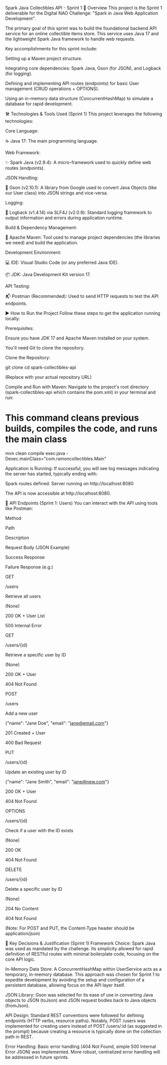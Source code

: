 Spark Java Collectibles API - Sprint 1
📌 Overview
This project is the Sprint 1 deliverable for the Digital NAO Challenge: "Spark in Java Web Application Development".

The primary goal of this sprint was to build the foundational backend API service for an online collectible items store. This service uses Java 17 and the lightweight Spark Java framework to handle web requests.

Key accomplishments for this sprint include:

Setting up a Maven project structure.

Integrating core dependencies: Spark Java, Gson (for JSON), and Logback (for logging).

Defining and implementing API routes (endpoints) for basic User management (CRUD operations + OPTIONS).

Using an in-memory data structure (ConcurrentHashMap) to simulate a database for rapid development.

🛠️ Technologies & Tools Used (Sprint 1)
This project leverages the following technologies:

Core Language:

☕ Java 17: The main programming language.

Web Framework:

✨ Spark Java (v2.9.4): A micro-framework used to quickly define web routes (endpoints).

JSON Handling:

🔄 Gson (v2.10.1): A library from Google used to convert Java Objects (like our User class) into JSON strings and vice-versa.

Logging:

📝 Logback (v1.4.14) via SLF4J (v2.0.9): Standard logging framework to output information and errors during application runtime.

Build & Dependency Management:

🧩 Apache Maven: Tool used to manage project dependencies (the libraries we need) and build the application.

Development Environment:

💻 IDE: Visual Studio Code (or any preferred Java IDE).

📦 JDK: Java Development Kit version 17.

API Testing:

📬 Postman (Recommended): Used to send HTTP requests to test the API endpoints.

▶️ How to Run the Project
Follow these steps to get the application running locally:

Prerequisites:

Ensure you have JDK 17 and Apache Maven installed on your system.

You'll need Git to clone the repository.

Clone the Repository:

git clone <Your-Repository-URL>
cd spark-collectibles-api

(Replace <Your-Repository-URL> with your actual repository URL)

Compile and Run with Maven:
Navigate to the project's root directory (spark-collectibles-api which contains the pom.xml) in your terminal and run:

# This command cleans previous builds, compiles the code, and runs the main class
mvn clean compile exec:java -Dexec.mainClass="com.ramoncollectibles.Main"

Application is Running:
If successful, you will see log messages indicating the server has started, typically ending with:

Spark routes defined. Server running on http://localhost:8080

The API is now accessible at http://localhost:8080.

📡 API Endpoints (Sprint 1: Users)
You can interact with the API using tools like Postman:

Method

Path

Description

Request Body (JSON Example)

Success Response

Failure Response (e.g.)

GET

/users

Retrieve all users

(None)

200 OK + User List

500 Internal Error

GET

/users/{id}

Retrieve a specific user by ID

(None)

200 OK + User

404 Not Found

POST

/users

Add a new user

{"name": "Jane Doe", "email": "jane@email.com"}

201 Created + User

400 Bad Request

PUT

/users/{id}

Update an existing user by ID

{"name": "Jane Smith", "email": "jane@new.com"}

200 OK + User

404 Not Found

OPTIONS

/users/{id}

Check if a user with the ID exists

(None)

200 OK

404 Not Found

DELETE

/users/{id}

Delete a specific user by ID

(None)

204 No Content

404 Not Found

(Note: For POST and PUT, the Content-Type header should be application/json)

🧠 Key Decisions & Justification (Sprint 1)
Framework Choice: Spark Java was used as mandated by the challenge. Its simplicity allowed for rapid definition of RESTful routes with minimal boilerplate code, focusing on the core API logic.

In-Memory Data Store: A ConcurrentHashMap within UserService acts as a temporary, in-memory database. This approach was chosen for Sprint 1 to expedite development by avoiding the setup and configuration of a persistent database, allowing focus on the API layer itself.

JSON Library: Gson was selected for its ease of use in converting Java objects to JSON (toJson) and JSON request bodies back to Java objects (fromJson).

API Design: Standard REST conventions were followed for defining endpoints (HTTP verbs, resource paths). Notably, POST /users was implemented for creating users instead of POST /users/:id (as suggested in the prompt) because creating a resource is typically done on the collection path in REST.

Error Handling: Basic error handling (404 Not Found, simple 500 Internal Error JSON) was implemented. More robust, centralized error handling will be addressed in future sprints.
